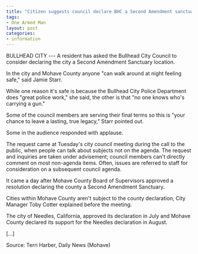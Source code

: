```yaml
---
title: "Citizen suggests council declare BHC a Second Amendment sanctuary"
tags:
- One Armed Man
layout: post
categories:
- information
---
```


BULLHEAD CITY --- A resident has asked the Bullhead City Council to consider declaring the city a Second Amendment Sanctuary location.

In the city and Mohave County anyone "can walk around at night feeling safe," said Jamie Starr.

While one reason it's safe is because the Bullhead City Police Department does "great police work," she said, the other is that "no one knows who's carrying a gun."

Some of the council members are serving their final terms so this is "your chance to leave a lasting, true legacy," Starr pointed out.

Some in the audience responded with applause.

The request came at Tuesday's city council meeting during the call to the public, when people can talk about subjects not on the agenda. The request and inquiries are taken under advisement; council members can't directly comment on most non-agenda items. Often, issues are referred to staff for consideration on a subsequent council agenda.

It came a day after Mohave County Board of Supervisors approved a resolution declaring the county a Second Amendment Sanctuary.

Cities within Mohave County aren't subject to the county declaration, City Manager Toby Cotter explained before the meeting.

The city of Needles, California, approved its declaration in July and Mohave County declared its support for the Needles declaration in August.

[...]

Source: Terri Harber, Daily News (Mohave)